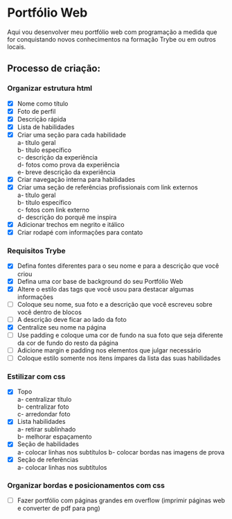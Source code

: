 # Portfólio Web
Aqui vou desenvolver meu portfólio web com programação a medida que for conquistando novos conhecimentos na formação Trybe ou em outros locais.

## Processo de criação:
### Organizar estrutura html
- [x] Nome como título
- [x] Foto de perfil
- [x] Descrição rápida
- [x] Lista de habilidades
- [x] Criar uma seção para cada habilidade  
        a- título geral  
        b- título específico  
        c- descrição da experiência  
        d- fotos como prova da experiência  
        e- breve descrição da experiência
- [x] Criar navegação interna para habilidades
- [x] Criar uma seção de referências profissionais com link externos  
        a- título geral  
        b- título específico  
        c- fotos com link externo  
        d- descrição do porquê me inspira
- [x] Adicionar trechos em negrito e itálico
- [x] Criar rodapé com informações para contato

### Requisitos Trybe
- [x] Defina fontes diferentes para o seu nome e para a descrição que você criou
- [x] Defina uma cor base de background do seu Portfólio Web
- [x] Altere o estilo das tags que você usou para destacar algumas informações
- [ ] Coloque seu nome, sua foto e a descrição que você escreveu sobre você dentro de blocos
- [ ] A descrição deve ficar ao lado da foto
- [x] Centralize seu nome na página
- [ ] Use padding e coloque uma cor de fundo na sua foto que seja diferente da cor de fundo do resto da página
- [ ] Adicione margin e padding nos elementos que julgar necessário
- [ ] Coloque estilo somente nos itens ímpares da lista das suas habilidades

### Estilizar com css  
- [x] Topo  
        a- centralizar título  
        b- centralizar foto  
        c- arredondar foto  
- [x] Lista habilidades  
        a- retirar sublinhado  
        b- melhorar espaçamento  
- [x] Seção de habilidades  
        a- colocar linhas nos subtítulos
        b- colocar bordas nas imagens de prova
- [x] Seção de referências  
        a- colocar linhas nos subtítulos

### Organizar bordas e posicionamentos com css
- [ ] Fazer portfólio com páginas grandes em overflow (imprimir páginas web e converter de pdf para png)